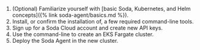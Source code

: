1. (Optional) Familiarize yourself with [basic Soda, Kubernetes, and Helm concepts]({% link soda-agent/basics.md %}). 
2. Install, or confirm the installation of, a few required command-line tools.
3. Sign up for a Soda Cloud account and create new API keys.
4. Use the command-line to create an EKS Fargate cluster.
5. Deploy the Soda Agent in the new cluster.  
